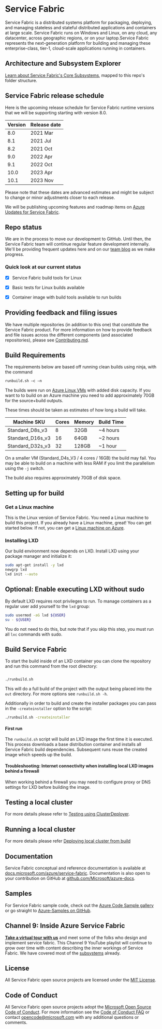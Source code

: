 # Service Fabric

Service Fabric is a distributed systems platform for packaging, deploying, and managing stateless and stateful distributed applications and containers at large scale. Service Fabric runs on Windows and Linux, on any cloud, any datacenter, across geographic regions, or on your laptop.Service Fabric represents the next-generation platform for building and managing these enterprise-class, tier-1, cloud-scale applications running in containers.

## Architecture and Subsystem Explorer
[Learn about Service Fabric's Core Subsystems](docs/architecture/README.md), mapped to this repo's folder structure.

## Service Fabric release schedule 
Here is the upcoming release schedule for Service Fabric runtime versions that we will be supporting starting with version 8.0.

| Version 	| Release date 	   |
|---------	|----------------- |
| 8.0     	| 2021 Mar     	   |
| 8.1     	| 2021 Jul     	   |
| 8.2     	| 2021 Oct     	   |
| 9.0     	| 2022 Apr         |
| 9.1     	| 2022 Oct     	   |
| 10.0     	| 2023 Apr     	   |
| 10.1      | 2023 Nov         |

Please note that these dates are advanced estimates and might be subject to change or minor adjustments closer to each release.

We will be publishing upcoming features and roadmap items on [Azure Updates for Service Fabric](https://azure.microsoft.com/en-us/updates/?product=service-fabric).

## Repo status
We are in the process to move our development to GitHub. Until then, the Service Fabric team will continue regular feature development internally. We'll be providing frequent updates here and on our [team blog](https://blogs.msdn.microsoft.com/azureservicefabric/) as we make progress.  

### Quick look at our current status
 - [x] Service Fabric build tools for Linux
 - [x] Basic tests for Linux builds available
 - [x] Container image with build tools available to run builds


## Providing feedback and filing issues
We have multiple repositories (in addition to this one) that constitute the Service Fabric product. For more information on how to provide feedback and file issues across the different components (and associated repositories), please see [Contributing.md](CONTRIBUTING.md).


## Build Requirements
The requirements below are based off running clean builds using ninja, with the command

```sh
runbuild.sh –c –n
```

The builds were run on [Azure Linux VMs](https://docs.microsoft.com/en-us/azure/virtual-machines/linux/sizes-general) with added disk capacity. If you want to to build on an Azure machine you need to add approximately 70GB for the source+build outputs. 

These times should be taken as estimates of how long a build will take.

|Machine SKU|Cores|Memory|Build Time|
|-----------|-----|-----------|----------|
|Standard_D8s_v3|8|32GB|~4 hours|
|Standard_D16s_v3|16|64GB|~2 hours|
|Standard_D32s_v3|32|128GB|~1 hour|

On a smaller VM (Standard_D4s_V3 / 4 cores / 16GB) the build may fail. You may be able to build on a machine with less RAM if you limit the parallelism using the `-j` switch.

The build also requires approximately 70GB of disk space.

## Setting up for build
### Get a Linux machine
This is the Linux version of Service Fabric. You need a Linux machine to build this project.  If you already have a Linux machine, great! You can get started below.  If not, you can get a [Linux machine on Azure](https://azuremarketplace.microsoft.com/en-us/marketplace/apps/Canonical.UbuntuServer?tab=Overview).

### Installing LXD
Our build environment now depends on LXD. Install LXD using your package manager and initialize it:

```sh
sudo apt-get install -y lxd
newgrp lxd
lxd init --auto
```

## Optional: Enable executing LXD without sudo
By default LXD requires root privileges to run. To manage containers as a regular user add yourself to the `lxd` group:

```sh
sudo usermod -aG lxd ${USER}
su - ${USER}
```

You do not need to do this, but note that if you skip this step, you must run all `lxc` commands with sudo.

## Build Service Fabric
To start the build inside of an LXD container you can clone the repository and run this command from the root directory:

```sh

./runbuild.sh
```

This will do a full build of the project with the output being placed into the `out` directory.  For more options see `runbuild.sh -h`.

Additionally in order to build and create the installer packages you can pass in the `-createinstaller` option to the script:

```sh
./runbuild.sh -createinstaller
```

#### First run
The `runbuild.sh` script will build an LXD image the first time it is executed.
This process downloads a base distribution container and installs all Service
Fabric build dependencies.  Subsequent runs reuse the created image which
speeds up the build.

#### Troubleshooting: Internet connectivity when installing local LXD images behind a firewall
When working behind a firewall you may need to configure proxy or DNS settings for LXD before building the image.
## Testing a local cluster  
For more details please refer to [Testing using ClusterDeployer](docs/cluster_deployer_test.md).

## Running a local cluster  
For more details please refer [Deploying local cluster from build](docs/install_packages_and_deploy_cluster.md)

## Documentation 
Service Fabric conceptual and reference documentation is available at [docs.microsoft.com/azure/service-fabric](https://docs.microsoft.com/azure/service-fabric/). Documentation is also open to your contribution on GitHub at [github.com/Microsoft/azure-docs](https://github.com/Microsoft/azure-docs).
## Samples 
For Service Fabric sample code, check out the [Azure Code Sample gallery](https://azure.microsoft.com/resources/samples/?service=service-fabric) or go straight to [Azure-Samples on GitHub](https://github.com/Azure-Samples?q=service-fabric).
## Channel 9: Inside Azure Service Fabric  
<a href="https://www.youtube.com/playlist?list=PLlrxD0HtieHh73JryJJ-GWcUtrqpcg2Pb&disable_polymer=true"><strong>Take a virtual tour with us</strong></a> and meet some of the folks who design and implement service fabric. This Channel 9 YouTube playlist will continue to grow over time with content describing the inner workings of Service Fabric. We have covered most of the [subsystems](docs/architecture/README.md) already.  
## License 
All Service Fabric open source projects are licensed under the [MIT License](LICENSE).
## Code of Conduct 
All Service Fabric open source projects adopt the [Microsoft Open Source Code of Conduct](https://opensource.microsoft.com/codeofconduct/). For more information see the [Code of Conduct FAQ](https://opensource.microsoft.com/codeofconduct/faq/) or contact [opencode@microsoft.com](mailto:opencode@microsoft.com) with any additional questions or comments.
